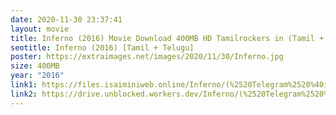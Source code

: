 ```yaml
---
date: 2020-11-30 23:37:41
layout: movie
title: Inferno (2016) Movie Download 400MB HD Tamilrockers in (Tamil + Telugu) 400MB
seotitle: Inferno (2016) [Tamil + Telugu]
poster: https://extraimages.net/images/2020/11/30/Inferno.jpg
size: 400MB
year: "2016"
link1: https://files.isaiminiweb.online/Inferno/(%2520Telegram%2520%40isaiminidownload%2520)%2520-%2520Inferno%2520(2016)%2520BR-Rip%2520-%2520x264%2520-%2520%5BTamil%2520%2B%2520Telugu%5D%2520-%2520450MB%2520-%2520ESub.mkv?rootId=0AN9zhQ1hps-9Uk9PVA
link2: https://drive.unblocked.workers.dev/Inferno/(%2520Telegram%2520%40isaiminidownload%2520)%2520-%2520Inferno%2520(2016)%2520BR-Rip%2520-%2520x264%2520-%2520%5BTamil%2520%2B%2520Telugu%5D%2520-%2520450MB%2520-%2520ESub.mkv?rootId=0AN9zhQ1hps-9Uk9PVA
---
```

